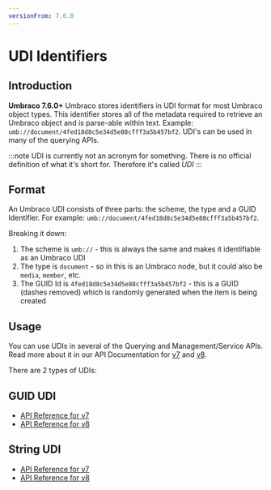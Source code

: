 ```yaml
---
versionFrom: 7.6.0
---
```


# UDI Identifiers

## Introduction

**Umbraco 7.6.0+** Umbraco stores identifiers in UDI format for most Umbraco object types. This identifier stores all of the metadata required to retrieve an Umbraco object and is parse-able within text. Example: `umb://document/4fed18d8c5e34d5e88cfff3a5b457bf2`. UDI's can be used in many of the querying APIs.

:::note
UDI is currently not an acronym for something. There is no official definition of what it's short for. Therefore it's called *UDI*
:::

## Format

An Umbraco UDI consists of three parts: the scheme, the type and a GUID Identifier. For example: `umb://document/4fed18d8c5e34d5e88cfff3a5b457bf2`.

Breaking it down:

1. The scheme is `umb://` - this is always the same and makes it identifiable as an Umbraco UDI
2. The type is `document` - so in this is an Umbraco node, but it could also be `media`, `member`, etc.
3. The GUID Id is `4fed18d8c5e34d5e88cfff3a5b457bf2` - this is a GUID (dashes removed) which is randomly generated when the item is being created

## Usage

You can use UDIs in several of the Querying and Management/Service APIs. Read more about it in our API Documentation for [v7](https://our.umbraco.com/apidocs/v7/csharp/api/Umbraco.Core.Udi.html) and [v8](https://our.umbraco.com/apidocs/v8/csharp/api/Umbraco.Core.Udi.html).

There are 2 types of UDIs:

## GUID UDI

* [API Reference for v7](https://our.umbraco.com/apidocs/v7/csharp/api/Umbraco.Core.GuidUdi.html)
* [API Reference for v8](https://our.umbraco.com/apidocs/v8/csharp/api/Umbraco.Core.GuidUdi.html)


## String UDI

* [API Reference for v7](https://our.umbraco.com/apidocs/v7/csharp/api/Umbraco.Core.StringUdi.html)
* [API Reference for v8](https://our.umbraco.com/apidocs/v8/csharp/api/Umbraco.Core.StringUdi.html)

